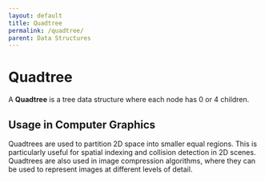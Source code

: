 ```yaml
---
layout: default
title: Quadtree
permalink: /quadtree/
parent: Data Structures
---
```


# Quadtree

A **Quadtree** is a tree data structure where each node has 0 or 4 children.

## Usage in Computer Graphics

Quadtrees are used to partition 2D space into smaller equal regions. This is particularly useful for spatial indexing and collision detection in 2D scenes. Quadtrees are also used in image compression algorithms, where they can be used to represent images at different levels of detail.